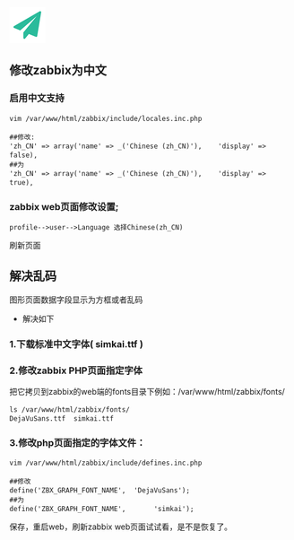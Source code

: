 <!--
author: yanliang.zhao
head: http://blog.itttl.com/logo_miao.png
date: 2015-08-12
title:修改zabbix为中文，并解决乱码问题
tags: zabbix
category: Zabbix
status: publist
summary:修改zabbix为中文，并解决乱码问题
-->

![gitblog-logo](./img/logo_64x64.png)

## 修改zabbix为中文
### 启用中文支持
```
vim /var/www/html/zabbix/include/locales.inc.php

##修改:
'zh_CN' => array('name' => _('Chinese (zh_CN)'),    'display' => false),
##为
'zh_CN' => array('name' => _('Chinese (zh_CN)'),    'display' => true),
```

### zabbix web页面修改设置;
```
profile-->user-->Language 选择Chinese(zh_CN)
```
刷新页面  


## 解决乱码

图形页面数据字段显示为方框或者乱码  

 - 解决如下

### 1.下载标准中文字体( simkai.ttf )
### 2.修改zabbix PHP页面指定字体
把它拷贝到zabbix的web端的fonts目录下例如：/var/www/html/zabbix/fonts/  
```
ls /var/www/html/zabbix/fonts/  
DejaVuSans.ttf  simkai.ttf  
```
### 3.修改php页面指定的字体文件：
```
vim /var/www/html/zabbix/include/defines.inc.php   

##修改
define('ZBX_GRAPH_FONT_NAME',  'DejaVuSans');
##为
define('ZBX_GRAPH_FONT_NAME',       'simkai');
```

保存，重启web，刷新zabbix web页面试试看，是不是恢复了。  
